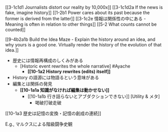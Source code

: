 [[3-1c1d1 Journalists distort our reality by 10,000x]]
	[[3-1c1d2a If the news is fake, imagine history]]
		[[1-2b1 Power cares about its past because the former is derived from the latter]]
[[3-1c2e 情報は関係性の中にある - Meaning is often in relation to other things]]
	[[5-2 What counts cannot be counted]]

[[9-4b2a1b Build the Idea Maze - Explain the history around an idea, and why yours is a good one. Virtually render the history of the evolution of that idea.]]

- 歴史には情報再構成のしくみがある
	- [Historic event rewrites the whole narrative] #Ayache 
		- **[[10-1a2 History rewrites (edits) itself]]**
- History の語源には物語るという意味がある
- 編集とは関係の発見
	- **[[10-1a1a 知識がなければ編集は動かせない]]**
		- [[10-1a1b 行き詰らないとアブダクションできない]] [Utility & メタ]
			- 喝破打破走破

[[10-1a3 歴史は記憶の変換・記憶の創成の連続]]

E.g., マルクスによる階級闘争史観